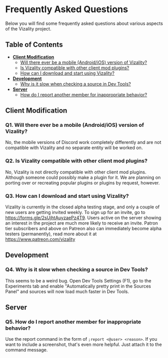 # Frequently Asked Questions

Below you will find some frequently asked questions about various aspects of the Vizality project.

## Table of Contents

* [**Client Modification**](#user-content-client-modification)
  * [Will there ever be a mobile (Android/iOS) version of Vizality?](#user-content-q1)
  * [Is Vizality compatible with other client mod plugins?](#user-content-q2)
  * [How can I download and start using Vizality?](#user-content-q3)
* [**Development**](#user-content-development)
  * [Why is it slow when checking a source in Dev Tools?](#user-content-q4)
* [**Server**](#user-content-server)
  * [How do I report another member for inappropriate behavior?](#user-content-q5)

## Client Modification

### Q1. Will there ever be a mobile (Android/iOS) version of Vizality?
No, the mobile versions of Discord work completely differently and are not compatible with Vizality and no separate entity will be worked on.

### Q2. Is Vizality compatible with other client mod plugins?
No, Vizality is not directly compatible with other client mod plugins. Although someone could possibly make a plugin for it. We are planning on porting over or recreating popular plugins or plugins by request, however.

### Q3. How can I download and start using Vizality?
Vizality is currently in the closed alpha testing stage, and only a couple of new users are getting invited weekly. To sign up for an invite, go to https://forms.gle/2sUjhtAuyzaePz4T9. Users active on the server showing an interest in the project are much more likely to receive an invite. Patron tier subscribers and above on Patreon also can immediately become alpha testers (permanently), read more about it at https://www.patreon.com/vizality

## Development

### Q4. Why is it slow when checking a source in Dev Tools?
This seems to be a weird bug. Open Dev Tools Settings (F1), go to the Experiments tab and enable "Automatically pretty print in the Sources Panel" and sources will now load much faster in Dev Tools.

## Server

### Q5. How do I report another member for inappropriate behavior?
Use the report command in the form of `;report <@user> <reason>`. If you want to include a screenshot, that's even more helpful. Just attach it to the command message.
